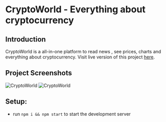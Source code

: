 # CryptoWorld - Everything about cryptocurrency

## Introduction

CryptoWorld is a all-in-one platform to read news , see prices, charts and everything about cryptocurrency.
Visit live version of this project [here](https://crypto-world-react.netlify.app/).

## Project Screenshots
![CryptoWorld](https://i.ibb.co/5cbxqK3/crypto1.png)
![CryptoWorld](https://i.ibb.co/YTJfQqB/crypto.png)

## Setup:

- run `npm i && npm start` to start the development server
